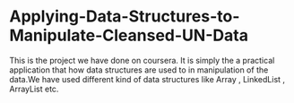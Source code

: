 # Applying-Data-Structures-to-Manipulate-Cleansed-UN-Data
This is the project we have done on coursera. It is simply the a practical application that how data structures are used to in manipulation of the data.We have used different kind of data structures like Array , LinkedList , ArrayList etc.
